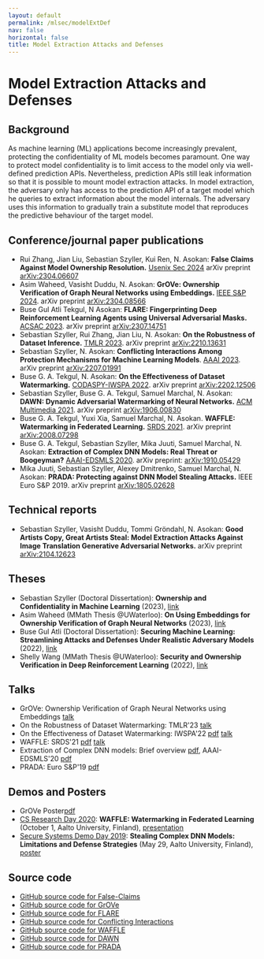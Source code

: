 ```yaml
---
layout: default
permalink: /mlsec/modelExtDef
nav: false
horizontal: false
title: Model Extraction Attacks and Defenses
---
```



# Model Extraction Attacks and Defenses

## Background 
As machine learning (ML) applications become increasingly prevalent, protecting the confidentiality of ML models becomes paramount. One way to protect model confidentiality is to limit access to the model only via well-defined prediction APIs. Nevertheless, prediction APIs still leak information so that it is possible to mount model extraction attacks. In model extraction, the adversary only has access to the prediction API of a target model which he queries to extract information about the model internals. The adversary uses this information to gradually train a substitute model that reproduces the predictive behaviour of the target model.

## Conference/journal paper publications

- Rui Zhang, Jian Liu, Sebastian Szyller, Kui Ren, N. Asokan: **False Claims Against Model Ownership Resolution.** [Usenix Sec 2024](https://www.usenix.org/conference/usenixsecurity24) arXiv preprint [arXiv:2304.06607](https://arxiv.org/abs/2304.06607)
- Asim Waheed, Vasisht Duddu, N. Asokan: **GrOVe: Ownership Verification of Graph Neural Networks using Embeddings.** [IEEE S&P 2024](https://sp2024.ieee-security.org/). arXiv preprint [arXiv:2304.08566](https://arxiv.org/abs/2304.08566)
- Buse Gul Atli Tekgul, N Asokan: **FLARE: Fingerprinting Deep Reinforcement Learning Agents using Universal Adversarial Masks.** [ACSAC 2023](https://sp2024.ieee-security.org/). arXiv preprint [arXiv:2307.14751](https://arxiv.org/abs/2307.14751)
- Sebastian Szyller, Rui Zhang, Jian Liu, N. Asokan: **On the Robustness of Dataset Inference.** [TMLR 2023](https://openreview.net/forum?id=LKz5SqIXPJ)</a>. arXiv preprint [arXiv:2210.13631](https://arxiv.org/abs/2210.13631)
- Sebastian Szyller, N. Asokan: **Conflicting Interactions Among Protection Mechanisms for Machine Learning Models**. [AAAI 2023](https://aaai-23.aaai.org). arXiv preprint [arXiv:2207.01991](https://arxiv.org/abs/2207.01991)
- Buse G. A. Tekgul, N. Asokan: **On the Effectiveness of Dataset Watermarking.** [CODASPY-IWSPA 2022](https://sites.google.com/view/iwspa-2022/). arXiv preprint [arXiv:2202.12506](https://arxiv.org/abs/2202.12506)
- Sebastian Szyller, Buse G. A. Tekgul, Samuel Marchal, N. Asokan: **DAWN: Dynamic Adversarial Watermarking of Neural Networks.** [ACM Multimedia 2021](https://2021.acmmm.org/). arXiv preprint [arXiv:1906.00830](https://arxiv.org/abs/1906.00830)
- Buse G. A. Tekgul, Yuxi Xia, Samuel Marchal, N. Asokan. **WAFFLE: Watermarking in Federated Learning.** [SRDS 2021](https://srds-conference.org/). arXiv preprint [arXiv:2008.07298](https://arxiv.org/abs/2008.07298)
- Buse G. A. Tekgul, Sebastian Szyller, Mika Juuti, Samuel Marchal, N. Asokan: **Extraction of Complex DNN Models: Real Threat or Boogeyman?** [AAAI-EDSMLS 2020](https://sites.google.com/view/edsmls2020/home). arXiv preprint: [arXiv:1910.05429](https://arxiv.org/abs/1910.05429)
- Mika Juuti, Sebastian Szyller, Alexey Dmitrenko, Samuel Marchal, N. Asokan: **PRADA: Protecting against DNN Model Stealing Attacks.** IEEE Euro S&P 2019. arXiv preprint [arXiv:1805.02628](https://arxiv.org/abs/1805.02628)

## Technical reports

- Sebastian Szyller, Vasisht Duddu, Tommi Gröndahl, N. Asokan: **Good Artists Copy, Great Artists Steal: Model Extraction Attacks Against Image Translation Generative Adversarial Networks.** arXiv preprint [arXiv:2104.12623](https://arxiv.org/abs/2104.12623)

## Theses

- Sebastian Szyller (Doctoral Dissertation): **Ownership and Confidentiality in Machine Learning** (2023), [link](https://aaltodoc.aalto.fi/handle/123456789/122309)
- Asim Waheed (MMath Thesis @UWaterloo): **On Using Embeddings for Ownership Verification of Graph Neural Networks** (2023), [link](https://uwspace.uwaterloo.ca/handle/10012/19674)
- Buse Gul Atli (Doctoral Dissertation): **Securing Machine Learning: Streamlining Attacks and Defenses Under Realistic Adversary Models** (2022), [link](https://aaltodoc.aalto.fi/handle/123456789/115558)
- Shelly Wang (MMath Thesis @UWaterloo): **Security and Ownership Verification in Deep Reinforcement Learning** (2022), [link](https://uwspace.uwaterloo.ca/handle/10012/18443)

## Talks

- GrOVe: Ownership Verification of Graph Neural Networks using Embeddings [talk](https://youtu.be/jq25gEOjrCE)
- On the Robustness of Dataset Watermarking: TMLR'23 [talk](https://www.youtube.com/watch?v=jZ3Lw98gfv8)
- On the Effectiveness of Dataset Watermarking: IWSPA'22 [pdf](https://ssg.aalto.fi/wp-content/uploads/2022/05/IWSPA2022-DatasetWatermarking.pdf) [talk](https://www.youtube.com/watch?v=9whoREZim2U&list=PLabB1oNtPsdC7cbfHt0VacTaf1XB8Bmhz&index=10)
- WAFFLE: SRDS'21 [pdf](https://ssg.aalto.fi/wp-content/uploads/2022/05/SRDS2021-WAFFLE.pdf) [talk](https://www.youtube.com/watch?v=C_zoHSU1wOs)
- Extraction of Complex DNN models: Brief overview [pdf](https://ssg.aalto.fi/wp-content/uploads/2020/02/IntelTalk_Jan_2020.pdf), AAAI-EDSMLS'20 [pdf](https://ssg.aalto.fi/wp-content/uploads/2019/12/EDSMLS_presentation.pdf)
- PRADA: Euro S&P'19 [pdf](https://ssg.aalto.fi/wp-content/uploads/2019/08/EuroSP19.pdf)

## Demos and Posters

- GrOVe Poster[pdf](../../assets/pdf/mlsec/grove_poster.pdf)
- [CS Research Day 2020](https://www.aalto.fi/en/events/cs-research-day-2020): **WAFFLE: Watermarking in Federated Learning** (October 1, Aalto University, Finland), [presentation](https://www.youtube.com/watch?v=C_zoHSU1wOs)
- [Secure Systems Demo Day 2019](https://ssg.aalto.fi/events/demo-day-2019/): **Stealing Complex DNN Models: Limitations and Defense Strategies** (May 29, Aalto University, Finland), [poster](https://ssg.aalto.fi/wp-content/uploads/2019/05/20_Atli.pdf)

## Source code

- [GitHub source code for False-Claims](https://github.com/ssg-research/Falseclaims)
- [GitHub source code for GrOVe](https://github.com/ssg-research/GrOVe")
- [GitHub source code for FLARE](https://github.com/ssg-research/FLARE)
- [GitHub source code for Conflicting Interactions](https://github.com/ssg-research/conflicts-in-ml-protection-mechanisms)
- [GitHub source code for WAFFLE](https://github.com/ssg-research/WAFFLE)
- [GitHub source code for DAWN](https://github.com/ssg-research/dawn-dynamic-adversarial-watermarking-of-neural-networks)
- [GitHub source code for PRADA](https://github.com/SSGAalto/prada-protecting-against-dnn-model-stealing-attacks)
